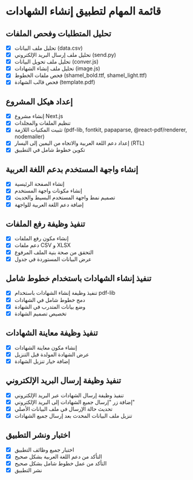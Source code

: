 # قائمة المهام لتطبيق إنشاء الشهادات

## تحليل المتطلبات وفحص الملفات
- [x] تحليل ملف البيانات (data.csv)
- [x] تحليل ملف إرسال البريد الإلكتروني (send.py)
- [x] تحليل ملف تحويل البيانات (conver.js)
- [x] تحليل ملف إنشاء الشهادات (image.js)
- [x] فحص ملفات الخطوط (shamel_bold.ttf, shamel_light.ttf)
- [x] فحص قالب الشهادة (template.pdf)

## إعداد هيكل المشروع
- [x] إنشاء مشروع Next.js
- [x] تنظيم الملفات والمجلدات
- [x] تثبيت المكتبات اللازمة (pdf-lib, fontkit, papaparse, @react-pdf/renderer, nodemailer)
- [x] إعداد دعم اللغة العربية والاتجاه من اليمين إلى اليسار (RTL)
- [x] تكوين خطوط شامل في التطبيق

## إنشاء واجهة المستخدم بدعم اللغة العربية
- [x] إنشاء الصفحة الرئيسية
- [x] إنشاء مكونات واجهة المستخدم
- [x] تصميم نمط واجهة المستخدم البسيط والحديث
- [x] إضافة دعم اللغة العربية للواجهة

## تنفيذ وظيفة رفع الملفات
- [x] إنشاء مكون رفع الملفات
- [x] دعم ملفات CSV و XLSX
- [x] التحقق من صحة بنية الملف المرفوع
- [x] عرض البيانات المستوردة في جدول

## تنفيذ إنشاء الشهادات باستخدام خطوط شامل
- [x] تنفيذ وظيفة إنشاء الشهادات باستخدام pdf-lib
- [x] دمج خطوط شامل في الشهادات
- [x] وضع بيانات المتدرب في الشهادة
- [x] تخصيص تصميم الشهادة

## تنفيذ وظيفة معاينة الشهادات
- [x] إنشاء مكون معاينة الشهادات
- [x] عرض الشهادة المولدة قبل التنزيل
- [x] إضافة خيار تنزيل الشهادة

## تنفيذ وظيفة إرسال البريد الإلكتروني
- [x] تنفيذ وظيفة إرسال الشهادات عبر البريد الإلكتروني
- [x] إضافة زر "إرسال جميع الشهادات إلى البريد الإلكتروني"
- [x] تحديث حالة الإرسال في ملف البيانات الأصلي
- [x] تنزيل ملف البيانات المحدث بعد إرسال جميع الشهادات

## اختبار ونشر التطبيق
- [x] اختبار جميع وظائف التطبيق
- [x] التأكد من دعم اللغة العربية بشكل صحيح
- [x] التأكد من عمل خطوط شامل بشكل صحيح
- [x] نشر التطبيق
